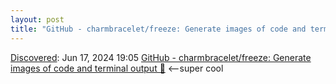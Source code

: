```yaml
---
layout: post
title: "GitHub - charmbracelet/freeze: Generate images of code and terminal output 📸"
---
```

[Discovered](http://rolandtanglao.com/2020/07/29/p1-blogthis-checkvist-list-links-to-blog/): Jun 17, 2024 19:05 [GitHub - charmbracelet/freeze: Generate images of code and terminal output 📸](https://github.com/charmbracelet/freeze) <--super cool
